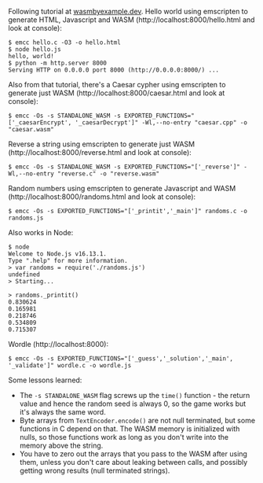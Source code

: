 Following tutorial at [wasmbyexample.dev](https://wasmbyexample.dev/examples/hello-world/hello-world.c.en-us.html). Hello world using emscripten to generate HTML, Javascript and WASM (http://localhost:8000/hello.html and look at console):

```
$ emcc hello.c -O3 -o hello.html
$ node hello.js
hello, world!
$ python -m http.server 8000
Serving HTTP on 0.0.0.0 port 8000 (http://0.0.0.0:8000/) ...
```

Also from that tutorial, there's a Caesar cypher using emscripten to generate just WASM (http://localhost:8000/caesar.html and look at console):

```
$ emcc -Os -s STANDALONE_WASM -s EXPORTED_FUNCTIONS="['_caesarEncrypt', '_caesarDecrypt']" -Wl,--no-entry "caesar.cpp" -o "caesar.wasm"
```

Reverse a string using emscripten to generate just WASM (http://localhost:8000/reverse.html and look at console):

```
$ emcc -Os -s STANDALONE_WASM -s EXPORTED_FUNCTIONS="['_reverse']" -Wl,--no-entry "reverse.c" -o "reverse.wasm"
```

Random numbers using emscripten to generate Javascript and WASM (http://localhost:8000/randoms.html and look at console):

```
$ emcc -Os -s EXPORTED_FUNCTIONS="['_printit','_main']" randoms.c -o randoms.js
```

Also works in Node:

```
$ node
Welcome to Node.js v16.13.1.
Type ".help" for more information.
> var randoms = require('./randoms.js')
undefined
> Starting...

> randoms._printit()
0.830624
0.165981
0.218746
0.534809
0.715307
```

Wordle (http://localhost:8000):

```
$ emcc -Os -s EXPORTED_FUNCTIONS="['_guess','_solution','_main', '_validate']" wordle.c -o wordle.js
```

Some lessons learned:

* The `-s STANDALONE_WASM` flag screws up the `time()` function - the return value and hence the random seed is always 0, so the game works but it's always the same word.
* Byte arrays from `TextEncoder.encode()` are not null terminated, but some functions in C depend on that. The WASM memory is initialized with nulls, so those functions work as long as you don't write into the memory above the string.
* You have to zero out the arrays that you pass to the WASM after using them, unless you don't care about leaking between calls, and possibly getting wrong results (null terminated strings).
